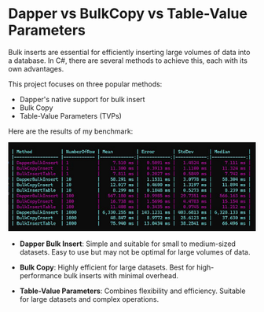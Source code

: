 # Dapper vs BulkCopy vs Table-Value Parameters
Bulk inserts are essential for efficiently inserting large volumes of data into a database. In C#, there are several methods to achieve this, each with its own advantages.

This project focuses on three popular methods:

- Dapper's native support for bulk insert
- Bulk Copy
- Table-Value Parameters (TVPs)

Here are the results of my benchmark:

![image](./assets/Banchmark.png)

- **Dapper Bulk Insert**: Simple and suitable for small to medium-sized datasets. Easy to use but may not be optimal for large volumes of data.

- **Bulk Copy**: Highly efficient for large datasets. Best for high-performance bulk inserts with minimal overhead.

- **Table-Value Parameters**: Combines flexibility and efficiency. Suitable for large datasets and complex operations.
